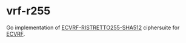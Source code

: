 # vrf-r255

Go implementation of [ECVRF-RISTRETTO255-SHA512](https://github.com/C2SP/C2SP/blob/main/vrf-r255.md) ciphersuite for [ECVRF](https://www.ietf.org/archive/id/draft-irtf-cfrg-vrf-11.html).
